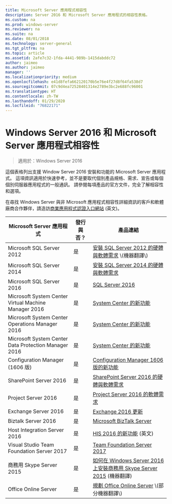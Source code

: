 ```yaml
---
title: Microsoft Server 應用程式相容性
description: Server 2016 和 Microsoft Server 應用程式的相容性表格。
ms.custom: na
ms.prod: windows-server
ms.reviewer: na
ms.suite: na
ms.date: 08/01/2018
ms.technology: server-general
ms.tgt_pltfrm: na
ms.topic: article
ms.assetid: 2afe7c32-1fda-4441-989b-1415dabddc72
author: jaimeo
ms.author: jaimeo
manager: ''
ms.localizationpriority: medium
ms.openlocfilehash: e41d8fefa662120170b5e76e4f27d8f64fa538d7
ms.sourcegitcommit: 07c9d4ea72528401314e2789e3bc2e688fc96001
ms.translationtype: HT
ms.contentlocale: zh-TW
ms.lasthandoff: 01/29/2020
ms.locfileid: "76822171"
---
```

# <a name="windows-server-2016-and-microsoft-server-application-compatibility"></a>Windows Server 2016 和 Microsoft Server 應用程式相容性

>適用於：Windows Server 2016

這個表格列出支援 Window Server 2016 安裝和功能的 Microsoft Server 應用程式。 這項資訊適用於快速參考，並不是要取代個別產品規格、需求、宣告或每個個別伺服器應用程式的一般通訊。 請參閱每項產品的官方文件，完全了解相容性和選項。

在尋找 Windows Server 與非 Microsoft 應用程式相容性詳細資訊的客戶和軟體廠商合作夥伴，請造訪[商業應用程式認證入口網站](https://commercialappcertification.microsoft.com/) \(英文\)。

|Microsoft Server 應用程式|  發行與否？|  產品連結|
|-------------------------------------|--------------------------------------------|-------------------|
|Microsoft SQL Server 2012|是| [安裝 SQL Server 2012 的硬體與軟體需求](https://msdn.microsoft.com/library/ms143506(v=sql.110).aspx) \(機器翻譯\)|
|Microsoft SQL Server 2014|是|[安裝 SQL Server 2014 的硬體與軟體需求](https://msdn.microsoft.com/library/ms143506(SQL.120).aspx)|
|Microsoft SQL Server 2016| 是|    [SQL Server 2016](https://www.microsoft.com/cloud-platform/sql-server)| 
|Microsoft System Center Virtual Machine Manager 2016|  是|    [System Center 的新功能](https://technet.microsoft.com/system-center-docs/get-started/what-s-new-in-system-center)|
|Microsoft System Center Operations Manager 2016|   是|    [System Center 的新功能](https://technet.microsoft.com/system-center-docs/get-started/what-s-new-in-system-center)|
|Microsoft System Center Data Protection Manager 2016|  是|    [System Center 的新功能](https://technet.microsoft.com/system-center-docs/get-started/what-s-new-in-system-center)|
|Configuration Manager (1606 版)|  是|    [Configuration Manager 1606 版的新功能](https://technet.microsoft.com/library/mt752488.aspx)|  
|SharePoint Server 2016|    是|    [SharePoint Server 2016 的硬體與軟體需求](https://technet.microsoft.com/library/cc262485(v=office.16).aspx)|
|Project Server 2016|   是|    [Project Server 2016 的軟體需求](https://technet.microsoft.com/library/ee683978(v=office.16).aspx)|
|Exchange Server 2016|  是|    [Exchange 2016 更新](https://technet.microsoft.com/library/jj907309(v=exchg.160).aspx)| 
|Biztalk Server 2016|   是|    [Microsoft BizTalk Server](https://www.microsoft.com/cloud-platform/biztalk)|
|Host Integration Server 2016|  是|    [HIS 2016 的新功能](https://msdn.microsoft.com/library/mt670807.aspx) \(英文\)|
|Visual Studio Team Foundation Server 2017| 是|    [Team Foundation Server 2017](https://www.visualstudio.com/news/releasenotes/tfs2017-relnotes)| 
|商務用 Skype Server 2015|    是|    [如何在 Windows Server 2016 上安裝商務用 Skype Server 2015](https://support.microsoft.com/en-gb/help/4015888/how-to-install-skype-for-business-server-2015-on-windows-server-2016) \(機器翻譯\)|
|Office Online Server|   是|  [規劃 Office Online Server](https://technet.microsoft.com/library/jj219435(v=office.16).aspx) \(部分機器翻譯\)|


